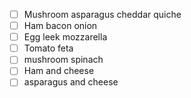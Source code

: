 - [ ] Mushroom asparagus cheddar quiche 
- [ ] Ham bacon onion
- [ ] Egg leek mozzarella 
- [ ] Tomato feta
- [ ] mushroom spinach 
- [ ] Ham and cheese
- [ ] asparagus and cheese 